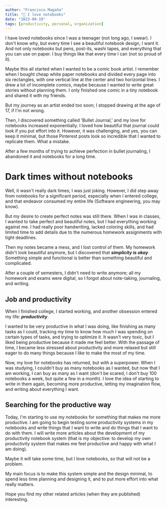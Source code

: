 ```yaml
---
author: "Francisco Magaña"
title: "🌱 I love notebooks"
date: "2023-09-19"
tags: [productivity, personal, organization]
---
```


I have loved notebooks since I was a teenager (not long ago, I swear). I don't know why, but every time I see a beautiful notebook design, I want it. And not only notebooks but pens, post-its, washi tapes, and everything that you can use on paper. I buy things like that every time I can (not so proud of it).

Maybe this all started when I wanted to be a comic book artist. I remember when I bought cheap white paper notebooks and divided every page into six rectangles, with one vertical line at the center and two horizontal lines. I drew a lot of incomplete comics, maybe because I wanted to write great stories without planning them. I only finished one comic in a tiny notebook and shared it with my friends.

But my journey as an artist ended too soon; I stopped drawing at the age of 17, if I'm not wrong.

Then, I discovered something called 'Bullet Journal,' and my love for notebooks increased exponentially. I loved how beautiful that journal could look if you put effort into it. However, it was challenging, and yes, you can keep it minimal, but those Pinterest posts look so incredible that I wanted to replicate them. What a mistake.

After a few months of trying to achieve perfection in bullet journaling, I abandoned it and notebooks for a long time.

# Dark times without notebooks

Well, it wasn't really dark times; I was just joking. However, I did step away from notebooks for a significant period, especially when I entered college, and that endeavor consumed my entire life (Software engineering, you may know).

But my desire to create perfect notes was still there. When I was in classes, I wanted to take perfect and beautiful notes, but I had everything working against me. I had really poor handwriting, lacked coloring skills, and had limited time to add details due to the numerous homework assignments with tight deadlines.

Then my notes became a mess, and I lost control of them. My homework didn't look beautiful anymore, but I discovered that ***simplicity is okay***. Something simple and functional is better than something beautiful and complicated.

After a couple of semesters, I didn't need to write anymore; all my homework and exams were digital, so I forgot about note-taking, journaling, and writing.

## Job and productivity

When I finished college, I started working, and another obsession entered my life: ***productivity***.

I wanted to be very productive in what I was doing, like finishing as many tasks as I could, tracking my time to know how much I was spending on certain types of tasks, and trying to optimize it. It wasn't very toxic, but I liked being productive because it made me feel better. With the passage of time, I became less stressed about productivity and more relaxed but still eager to do many things because I like to make the most of my time.

Now, my love for notebooks has returned, but with a superpower. When I was studying, I couldn't buy as many notebooks as I wanted, but now that I am working, I can buy as many as I want (don't be scared, I don't buy 100 notebooks a week, but quite a few in a month). I love the idea of starting to write in them again, becoming more productive, letting my imagination flow, and writing about everything I want.

## Searching for the productive way

Today, I'm starting to use my notebooks for something that makes me more productive. I am going to begin testing some productivity systems in my notebooks and write things that I want to write and do things that I want to do with them. I will write more articles about the development of my productivity notebook system (that is my objective: to develop my own productivity system that makes me feel productive and happy with what I am doing).

Maybe it will take some time, but I love notebooks, so that will not be a problem.

My main focus is to make this system simple and the design minimal, to spend less time planning and designing it, and to put more effort into what really matters.

Hope you find my other related articles (when they are published) interesting.